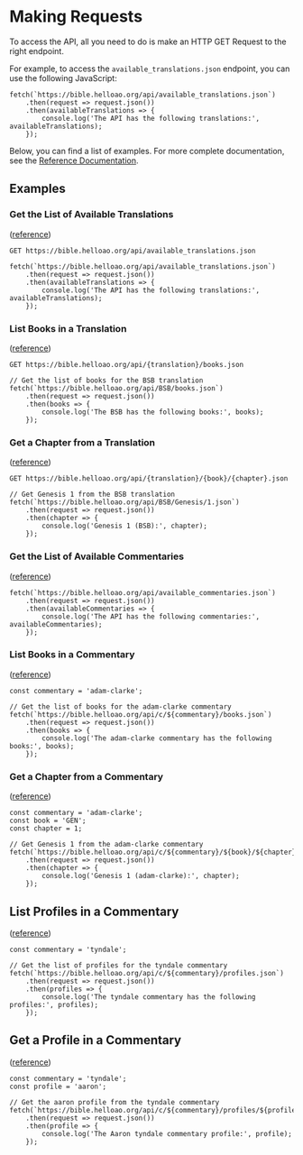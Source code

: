 # Making Requests

To access the API, all you need to do is make an HTTP GET Request to the right endpoint.

For example, to access the `available_translations.json` endpoint, you can use the following JavaScript:

```ts:no-line-numbers
fetch(`https://bible.helloao.org/api/available_translations.json`)
    .then(request => request.json())
    .then(availableTranslations => {
        console.log('The API has the following translations:', availableTranslations);
    });
```

Below, you can find a list of examples. For more complete documentation, see the [Reference Documentation](../reference/README.md).

## Examples

### Get the List of Available Translations

([reference](../reference/README.md#available-translations))

`GET https://bible.helloao.org/api/available_translations.json`

```ts:no-line-numbers
fetch(`https://bible.helloao.org/api/available_translations.json`)
    .then(request => request.json())
    .then(availableTranslations => {
        console.log('The API has the following translations:', availableTranslations);
    });
```

### List Books in a Translation

([reference](../reference/README.md#list-books-in-a-translation))

`GET https://bible.helloao.org/api/{translation}/books.json`

```ts:no-line-numbers
// Get the list of books for the BSB translation
fetch(`https://bible.helloao.org/api/BSB/books.json`)
    .then(request => request.json())
    .then(books => {
        console.log('The BSB has the following books:', books);
    });
```

### Get a Chapter from a Translation

([reference](../reference/README.md#get-a-chapter-from-a-translation))

`GET https://bible.helloao.org/api/{translation}/{book}/{chapter}.json`

```ts:no-line-numbers
// Get Genesis 1 from the BSB translation
fetch(`https://bible.helloao.org/api/BSB/Genesis/1.json`)
    .then(request => request.json())
    .then(chapter => {
        console.log('Genesis 1 (BSB):', chapter);
    });
```

### Get the List of Available Commentaries

([reference](../reference/README.md#available-commentaries))

```ts:no-line-numbers title="fetch-commentaries.js"
fetch(`https://bible.helloao.org/api/available_commentaries.json`)
    .then(request => request.json())
    .then(availableCommentaries => {
        console.log('The API has the following commentaries:', availableCommentaries);
    });
```

### List Books in a Commentary

([reference](../reference/README.md#list-books-in-a-commentary))

```ts:no-line-numbers title="fetch-commentary-books.js"
const commentary = 'adam-clarke';

// Get the list of books for the adam-clarke commentary
fetch(`https://bible.helloao.org/api/c/${commentary}/books.json`)
    .then(request => request.json())
    .then(books => {
        console.log('The adam-clarke commentary has the following books:', books);
    });
```

### Get a Chapter from a Commentary

([reference](../reference/README.md#get-a-chapter-from-a-commentary))

```ts:no-line-numbers title="fetch-commentary-chapter.js"
const commentary = 'adam-clarke';
const book = 'GEN';
const chapter = 1;

// Get Genesis 1 from the adam-clarke commentary
fetch(`https://bible.helloao.org/api/c/${commentary}/${book}/${chapter}.json`)
    .then(request => request.json())
    .then(chapter => {
        console.log('Genesis 1 (adam-clarke):', chapter);
    });
```

## List Profiles in a Commentary

([reference](../reference/README.md#list-profiles-in-a-commentary))

```ts:no-line-numbers title="fetch-commentary-profiles.js"
const commentary = 'tyndale';

// Get the list of profiles for the tyndale commentary
fetch(`https://bible.helloao.org/api/c/${commentary}/profiles.json`)
    .then(request => request.json())
    .then(profiles => {
        console.log('The tyndale commentary has the following profiles:', profiles);
    });
```

## Get a Profile in a Commentary

([reference](../reference/README.md#get-a-profile-in-a-commentary))

```ts:no-line-numbers title="fetch-commentary-profile.js"
const commentary = 'tyndale';
const profile = 'aaron';

// Get the aaron profile from the tyndale commentary
fetch(`https://bible.helloao.org/api/c/${commentary}/profiles/${profile}.json`)
    .then(request => request.json())
    .then(profile => {
        console.log('The Aaron tyndale commentary profile:', profile);
    });
```

